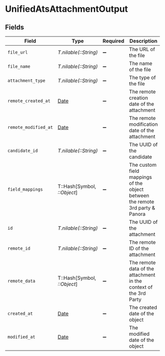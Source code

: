 # UnifiedAtsAttachmentOutput


## Fields

| Field                                                                         | Type                                                                          | Required                                                                      | Description                                                                   | Example                                                                       |
| ----------------------------------------------------------------------------- | ----------------------------------------------------------------------------- | ----------------------------------------------------------------------------- | ----------------------------------------------------------------------------- | ----------------------------------------------------------------------------- |
| `file_url`                                                                    | *T.nilable(::String)*                                                         | :heavy_minus_sign:                                                            | The URL of the file                                                           | https://example.com/file.pdf                                                  |
| `file_name`                                                                   | *T.nilable(::String)*                                                         | :heavy_minus_sign:                                                            | The name of the file                                                          | file.pdf                                                                      |
| `attachment_type`                                                             | *T.nilable(::String)*                                                         | :heavy_minus_sign:                                                            | The type of the file                                                          | RESUME                                                                        |
| `remote_created_at`                                                           | [Date](https://ruby-doc.org/stdlib-2.6.1/libdoc/date/rdoc/Date.html)          | :heavy_minus_sign:                                                            | The remote creation date of the attachment                                    | 2024-10-01T12:00:00Z                                                          |
| `remote_modified_at`                                                          | [Date](https://ruby-doc.org/stdlib-2.6.1/libdoc/date/rdoc/Date.html)          | :heavy_minus_sign:                                                            | The remote modification date of the attachment                                | 2024-10-01T12:00:00Z                                                          |
| `candidate_id`                                                                | *T.nilable(::String)*                                                         | :heavy_minus_sign:                                                            | The UUID of the candidate                                                     | 801f9ede-c698-4e66-a7fc-48d19eebaa4f                                          |
| `field_mappings`                                                              | T::Hash[Symbol, *::Object*]                                                   | :heavy_minus_sign:                                                            | The custom field mappings of the object between the remote 3rd party & Panora | {<br/>"fav_dish": "broccoli",<br/>"fav_color": "red"<br/>}                    |
| `id`                                                                          | *T.nilable(::String)*                                                         | :heavy_minus_sign:                                                            | The UUID of the attachment                                                    | 801f9ede-c698-4e66-a7fc-48d19eebaa4f                                          |
| `remote_id`                                                                   | *T.nilable(::String)*                                                         | :heavy_minus_sign:                                                            | The remote ID of the attachment                                               | 801f9ede-c698-4e66-a7fc-48d19eebaa4f                                          |
| `remote_data`                                                                 | T::Hash[Symbol, *::Object*]                                                   | :heavy_minus_sign:                                                            | The remote data of the attachment in the context of the 3rd Party             | {<br/>"fav_dish": "broccoli",<br/>"fav_color": "red"<br/>}                    |
| `created_at`                                                                  | [Date](https://ruby-doc.org/stdlib-2.6.1/libdoc/date/rdoc/Date.html)          | :heavy_minus_sign:                                                            | The created date of the object                                                | 2024-10-01T12:00:00Z                                                          |
| `modified_at`                                                                 | [Date](https://ruby-doc.org/stdlib-2.6.1/libdoc/date/rdoc/Date.html)          | :heavy_minus_sign:                                                            | The modified date of the object                                               | 2024-10-01T12:00:00Z                                                          |